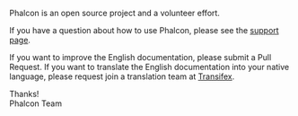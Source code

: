 Phalcon is an open source project and a volunteer effort.

If you have a question about how to use Phalcon, please see the [support page](http://phalconphp.com/support).

If you want to improve the English documentation, please submit a Pull Request.
If you want to translate the English documentation into your native language, please request join a translation team
at [Transifex](https://www.transifex.com/projects/p/phalcon/).

Thanks! <br />
Phalcon Team

